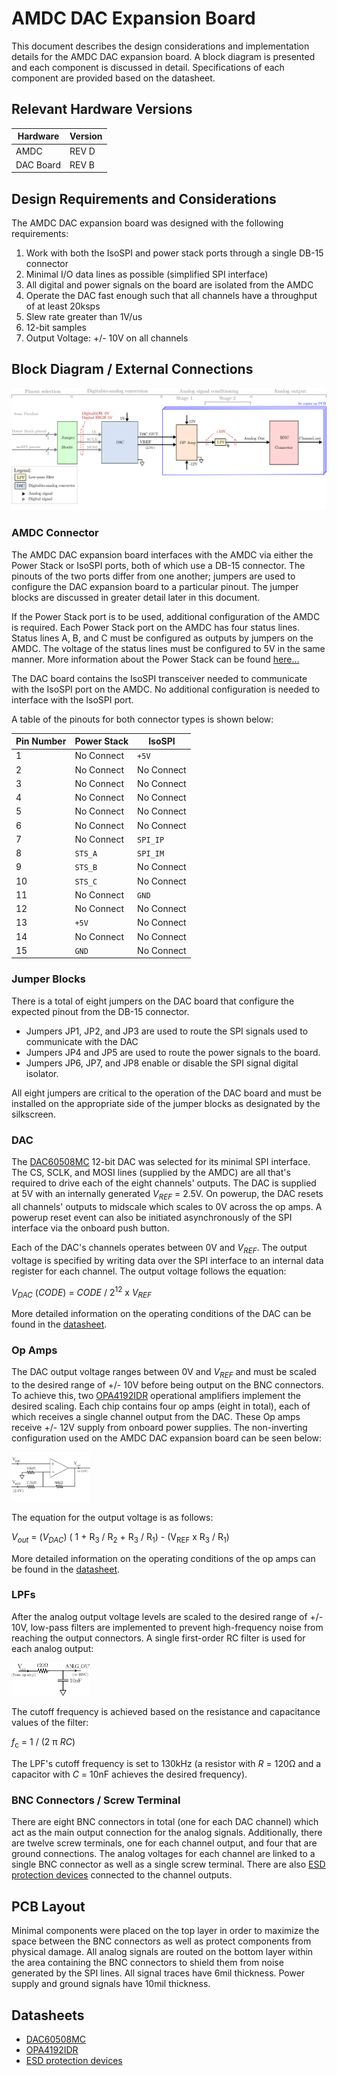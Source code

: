 
# AMDC DAC Expansion Board

This document describes the design considerations and implementation details for the AMDC DAC expansion board. A block diagram is presented and each component is discussed in detail. Specifications of each component are provided based on the datasheet.

## Relevant Hardware Versions

| Hardware | Version |
| ---- | ----- |
| AMDC | REV D |
| DAC Board | REV B |

## Design Requirements and Considerations

The AMDC DAC expansion board was designed with the following requirements:
1. Work with both the IsoSPI and power stack ports through a single DB-15 connector
2. Minimal I/O data lines as possible (simplified SPI interface)
3. All digital and power signals on the board are isolated from the AMDC
4. Operate the DAC fast enough such that all channels have a throughput of at least 20ksps
5. Slew rate greater than 1V/us
6. 12-bit samples
7. Output Voltage: +/- 10V on all channels

## Block Diagram / External Connections

<img src="images/amdc-dac.svg"> 

### AMDC Connector

The AMDC DAC expansion board interfaces with the AMDC via either the Power Stack or IsoSPI ports, both of which use a DB-15 connector. The pinouts of the two ports differ from one another; jumpers are used to configure the DAC expansion board to a particular pinout. The jumper blocks are discussed in greater detail later in this document.

If the Power Stack port is to be used, additional configuration of the AMDC is required. Each Power Stack port on the AMDC has four status lines. Status lines A, B, and C must be configured as outputs by jumpers on the AMDC. The voltage of the status lines must be configured to 5V in the same manner. More information about the Power Stack can be found [here...](../../../docs/PowerStack.md)

The DAC board contains the IsoSPI transceiver needed to communicate with the IsoSPI port on the AMDC. No additional configuration is needed to interface with the IsoSPI port.

A table of the pinouts for both connector types is shown below:

 
| Pin Number | Power Stack | IsoSPI     |
|------------|-------------|------------|
| 1          | No Connect  | `+5V`      |
| 2          | No Connect  | No Connect |
| 3          | No Connect  | No Connect |
| 4          | No Connect  | No Connect |
| 5          | No Connect  | No Connect |
| 6          | No Connect  | No Connect |
| 7          | No Connect  | `SPI_IP`   |
| 8          | `STS_A`     | `SPI_IM`   |
| 9          | `STS_B`     | No Connect |
| 10         | `STS_C`     | No Connect |
| 11         | No Connect  | `GND`      |
| 12         | No Connect  | No Connect |
| 13         | `+5V`       | No Connect |
| 14         | No Connect  | No Connect |
| 15         | `GND`       | No Connect |

### Jumper Blocks

There is a total of eight jumpers on the DAC board that configure the expected pinout from the DB-15 connector. 

- Jumpers JP1, JP2, and JP3 are used to route the SPI signals used to communicate with the DAC 
- Jumpers JP4 and JP5 are used to route the power signals to the board. 
- Jumpers JP6, JP7, and JP8 enable or disable the SPI signal digital isolator. 

All eight jumpers are critical to the operation of the DAC board and must be installed on the appropriate side of the jumper blocks as designated by the silkscreen.

### DAC

The [DAC60508MC](../REV20200720B/datasheets/dac60508.pdf) 12-bit DAC was selected for its minimal SPI interface. The CS, SCLK, and MOSI lines (supplied by the AMDC) are all that's required to drive each of the eight channels' outputs. The DAC is supplied at 5V with an internally generated _V_<sub>_REF_</sub> = 2.5V. On powerup, the DAC resets all channels' outputs to midscale which scales to 0V across the op amps. A powerup reset event can also be initiated asynchronously of the SPI interface via the onboard push button.

Each of the DAC's channels operates between 0V and _V_<sub>_REF_</sub>. The output voltage is specified by writing data over the SPI interface to an internal data register for each channel. The output voltage follows the equation:

_V_<sub>_DAC_</sub> (_CODE_) = _CODE_ / 2<sup>12</sup> x _V_<sub>_REF_</sub>

More detailed information on the operating conditions of the DAC can be found in the [datasheet](../REV20200720B/datasheets/dac60508.pdf).

### Op Amps

The DAC output voltage ranges between 0V and _V_<sub>_REF_</sub> and must be scaled to the desired range of +/- 10V before being output on the BNC connectors. To achieve this, two [OPA4192IDR](../REV20200720B/datasheets/opa4192.pdf) operational amplifiers implement the desired scaling. Each chip contains four op amps (eight in total), each of which receives a single channel output from the DAC. These Op amps receive +/- 12V supply from onboard power supplies. The non-inverting configuration used on the AMDC DAC expansion board can be seen below:

<img src="images/amdc-dac_op_amp.svg" width="25%">

The equation for the output voltage is as follows:

_V_<sub>_out_</sub> = (_V_<sub>_DAC_</sub>) ( 1 + R<sub>3</sub> / R<sub>2</sub> + R<sub>3</sub> / R<sub>1</sub>) - (V<sub>REF</sub> x R<sub>3</sub> / R<sub>1</sub>)

More detailed information on the operating conditions of the op amps can be found in the [datasheet](../REV20200720B/datasheets/opa4192.pdf).

### LPFs

After the analog output voltage levels are scaled to the desired range of +/- 10V, low-pass filters are implemented to prevent high-frequency noise from reaching the output connectors. A single first-order RC filter is used for each analog output:

<img src="images/amdc-dac_lpf.svg" width="25%">

The cutoff frequency is achieved based on  the resistance and capacitance values of the filter:

_f_<sub>c</sub> = 1 / (2 π _RC_)

The LPF's cutoff frequency is set to 130kHz (a resistor with _R_ = 120Ω and a capacitor with _C_ = 10nF achieves the desired frequency).

### BNC Connectors / Screw Terminal 

There are eight BNC connectors in total (one for each DAC channel) which act as the main output connection for the analog signals. Additionally, there are twelve screw terminals, one for each channel output, and four that are ground connections. The analog voltages for each channel are linked to a single BNC connector as well as a single screw terminal. There are also [ESD protection devices](../REV20200720B/datasheets/SMDA03C-4_THRU_SMDA24C-4_N0298_REV_A.pdf) connected to the channel outputs.

## PCB Layout

Minimal components were placed on the top layer in order to maximize the space between the BNC connectors as well as protect components from physical damage. All analog signals are routed on the bottom layer within the area containing the BNC connectors to shield them from noise generated by the SPI lines. All signal traces have 6mil thickness. Power supply and ground signals have 10mil thickness.

## Datasheets
- [DAC60508MC](../REV20200720B/datasheets/dac60508.pdf)
- [OPA4192IDR](../REV20200720B/datasheets/opa4192.pdf)
- [ESD protection devices](../REV20200720B/datasheets/SMDA03C-4_THRU_SMDA24C-4_N0298_REV_A.pdf)